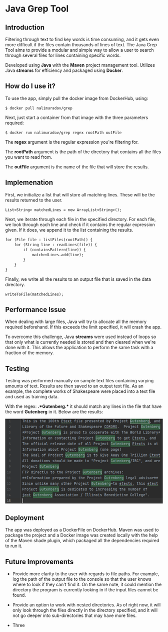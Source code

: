 # Java Grep Tool

## Introduction
Filtering through text to find key words is time consuming, and it gets even more difficult if the files contain thousands of lines of text. The Java Grep Tool aims to provide a modular and simple way to allow a user to search through several files for lines containing specific words.

Developed using **Java** with the **Maven** project management tool. Utilizes Java **streams** for efficiency and packaged using **Docker**.

## How do I use it?
To use the app, simply pull the docker image from DockerHub, using:
```
$ docker pull nalimuradov/grep
```

Next, just start a container from that image with the three parameters required:
```
$ docker run nalimuradov/grep regex rootPath outFile
```

The **regex** argument is the regular expression you're filtering for.

The **rootPath** argument is the path of the directory that contains all the files you want to read from.

The **outFile** argument is the name of the file that will store the results.

## Implemenation
First, we initialize a list that will store all matching lines. These will be the results returned to the user.
```
List<String> matchedLines = new ArrayList<String>();
```

Next, we iterate through each file in the specified directory. For each file, we look through each line and check if it contains the regular expression given. If it does, we append it to the list containing the results.
```
for (File file : listFiles(rootPath)) {
    for (String line : readLines(file)) {
        if (containsPattern(line)) {
            matchedLines.add(line);
        }
    }
}
```

Finally, we write all the results to an output file that is saved in the data directory.
```
writeToFile(matchedLines);
```

## Performance Issue
When dealing with large files, Java will try to allocate all the memory required beforehand. If this exceeds the limit specified, it will crash the app. 

To overcome this challenge, Java **streams** were used instead of loops so that only what is currently needed is stored and then cleared when we're done with it. This allows the application to perform the same task with a fraction of the memory.

## Testing
Testing was performed manually on sample text files containing varying amounts of text. Results are then saved to an output text file. As an example, the complete works of Shakespeare were placed into a text file and used as training data. 

With the regex: **.\*Gutenberg.\*** it should match any lines in the file that have the word **Gutenberg** in it.
Below are the results: 

![Gutenberg Example](assets/gutenberg.png)

## Deployment
The app was deployed as a DockerFile on DockerHub. Maven was used to package the project and a Docker image was created locally with the help of the Maven shade plugin, which packaged all the dependencies required to run it. 

## Future Improvements
* Provide more clarity to the user with regards to file paths. For example, log the path of the output file to the console so that the user knows where to look if they can't find it. On the same note, it could mention the directory the program is currently looking in if the input files cannot be found.
 
* Provide an option to work with nested directories. As of right now, it will only look through the files directly in the directory specified, and it will not go deeper into sub-directories that may have more files.

* Three
